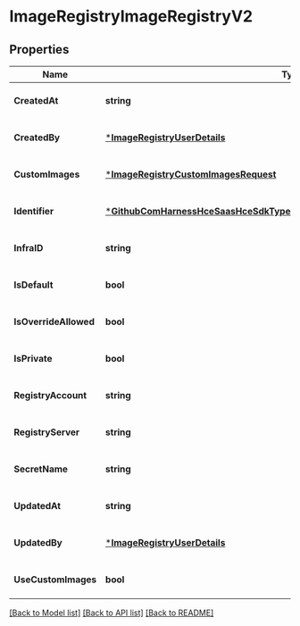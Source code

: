 # ImageRegistryImageRegistryV2

## Properties
Name | Type | Description | Notes
------------ | ------------- | ------------- | -------------
**CreatedAt** | **string** |  | [optional] [default to null]
**CreatedBy** | [***ImageRegistryUserDetails**](image_registry.UserDetails.md) |  | [optional] [default to null]
**CustomImages** | [***ImageRegistryCustomImagesRequest**](image_registry.CustomImagesRequest.md) |  | [optional] [default to null]
**Identifier** | [***GithubComHarnessHceSaasHceSdkTypesApiK8sifsImageRegistryScopedIdentifiers**](github_com_harness_hce-saas_hce-sdk_types_api_k8sifs_image_registry.ScopedIdentifiers.md) |  | [optional] [default to null]
**InfraID** | **string** |  | [optional] [default to null]
**IsDefault** | **bool** |  | [optional] [default to null]
**IsOverrideAllowed** | **bool** |  | [optional] [default to null]
**IsPrivate** | **bool** |  | [optional] [default to null]
**RegistryAccount** | **string** |  | [optional] [default to null]
**RegistryServer** | **string** |  | [optional] [default to null]
**SecretName** | **string** |  | [optional] [default to null]
**UpdatedAt** | **string** |  | [optional] [default to null]
**UpdatedBy** | [***ImageRegistryUserDetails**](image_registry.UserDetails.md) |  | [optional] [default to null]
**UseCustomImages** | **bool** |  | [optional] [default to null]

[[Back to Model list]](../README.md#documentation-for-models) [[Back to API list]](../README.md#documentation-for-api-endpoints) [[Back to README]](../README.md)

